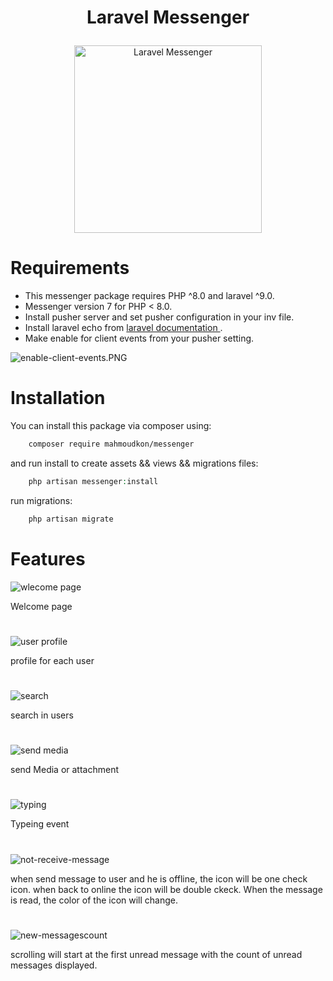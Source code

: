 # <p align="center">Laravel Messenger</p>

<p align="center">
    <img src="https://github.com/MahmoudKon/messenger/blob/master/src/assets/messenger/images/icon.png" alt="Laravel Messenger" width="300px">
</p>

##

# Requirements

- This messenger package requires PHP ^8.0 and laravel ^9.0.
- Messenger version 7 for PHP < 8.0.
- Install pusher server and set pusher configuration in your inv file.
- Install laravel echo from  <a href='https://laravel.com/docs/9.x/broadcasting#pusher-channels'> laravel documentation </a>.
- Make enable for client events from your pusher setting.

<img src='https://github.com/MahmoudKon/messenger/blob/master/imgs/enable-client-events.PNG' alt='enable-client-events.PNG'>

##

# Installation

You can install this package via composer using:

```bash
    composer require mahmoudkon/messenger
```

and run install to create assets && views && migrations files:

```php
    php artisan messenger:install
```

run migrations:

```php
    php artisan migrate
```

##

# Features


<p>
    <img src="https://github.com/MahmoudKon/messenger/blob/master/imgs/wlecome-page.PNG" alt="wlecome page">
</p>

<p>Welcome page</p>

#

<p>
    <img src="https://github.com/MahmoudKon/messenger/blob/master/imgs/profile.PNG" alt="user profile">
</p>

<p>profile for each user</p>

#

<p>
    <img src="https://github.com/MahmoudKon/messenger/blob/master/imgs/search.PNG" alt="search">
</p>

<p>search in users</p>

#

<p>
    <img src="https://github.com/MahmoudKon/messenger/blob/master/imgs/send-media.PNG" alt="send media">
</p>

<p>send Media or attachment</p>

#

<p>
    <img src="https://github.com/MahmoudKon/messenger/blob/master/imgs/typing.PNG" alt="typing">
</p>

<p>Typeing event</p>

#

<p>
    <img src="https://github.com/MahmoudKon/messenger/blob/master/imgs/not-receive-message.PNG" alt="not-receive-message">
</p>

<p>
when send message to user and he is offline, the icon will be one check icon.
when back to online the icon will be double ckeck.
When the message is read, the color of the icon will change.
</p>

#

<p>
    <img src="https://github.com/MahmoudKon/messenger/blob/master/imgs/new-message-count.PNG" alt="new-messagescount">
</p>

<p>scrolling will start at the first unread message with the count of unread messages displayed.</p>

